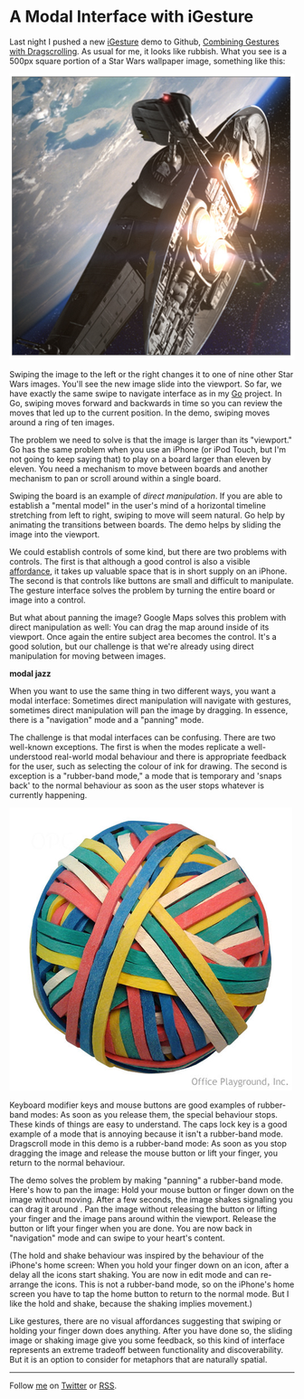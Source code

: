 A Modal Interface with iGesture
===

Last night I pushed a new [iGesture][ig] demo to Github, [Combining Gestures with Dragscrolling][drag]. As usual for me, it looks like rubbish. What you see is a 500px square portion of a Star Wars wallpaper image, something like this:

![Slave I in Low Earth Orbit][slave]

Swiping the image to the left or the right changes it to one of nine other Star Wars images. You'll see the new image slide into the viewport. So far, we have exactly the same swipe to navigate interface as in my [Go][go] project. In Go, swiping moves forward and backwards in time so you can review the moves that led up to the current position. In the demo, swiping moves around a ring of ten images.

The problem we need to solve is that the image is larger than its "viewport." Go has the same problem when you use an iPhone (or iPod Touch, but I'm not going to keep saying that) to play on a board larger than eleven by eleven. You need a mechanism to move between boards and another mechanism to pan or scroll around within a single board.

Swiping the board is an example of *direct manipulation*. If you are able to establish a "mental model" in the user's mind of a horizontal timeline stretching from left to right, swiping to move will seem natural. Go help by animating the transitions between boards. The demo helps by sliding the image into the viewport.

We could establish controls of some kind, but there are two problems with controls. The first is that although a good control is also a visible [affordance][affordance], it takes up valuable space that is in short supply on an iPhone. The second is that controls like buttons are small and difficult to manipulate. The gesture interface solves the problem by turning the entire board or image into a control.

But what about panning the image? Google Maps solves this problem with direct manipulation as well: You can drag the map around inside of its viewport. Once again the entire subject area becomes the control. It's a good solution, but our challenge is that we're already using direct manipulation for moving between images.

**modal jazz**

When you want to use the same thing in two different ways, you want a modal interface: Sometimes direct manipulation will navigate with gestures, sometimes direct manipulation will pan the image by dragging. In essence, there is a "navigation" mode and a "panning" mode.

The challenge is that modal interfaces can be confusing. There are two well-known exceptions. The first is when the modes replicate a well-understood real-world modal behaviour and there is appropriate feedback for the user, such as selecting the colour of ink for drawing. The second is exception is a "rubber-band mode," a mode that is temporary and 'snaps back' to the normal behaviour as soon as the user stops whatever is currently happening.

![Rubber Band][band]

Keyboard modifier keys and mouse buttons are good examples of rubber-band modes: As soon as you release them, the special behaviour stops. These kinds of things are easy to understand. The caps lock key is a good example of a mode that is annoying because it isn't a rubber-band mode. Dragscroll mode in this demo is a rubber-band mode: As soon as you stop dragging the image and release the mouse button or lift your finger, you return to the normal behaviour.

The demo solves the problem by making "panning" a rubber-band mode. Here's how to pan the image: Hold your mouse button or finger down on the image without moving. After a few seconds, the image shakes signaling you can drag it around . Pan the image without releasing the button or lifting your finger and the image pans around within the viewport. Release the button or lift your finger when you are done. You are now back in "navigation" mode and can swipe to your heart's content.

(The hold and shake behaviour was inspired by the behaviour of the iPhone's home screen: When you hold your finger down on an icon, after a delay all the icons start shaking. You are now in edit mode and can re-arrange the icons. This is not a rubber-band mode, so on the iPhone's home screen you have to tap the home button to return to the normal mode. But I like the hold and shake, because the shaking implies movement.)

Like gestures, there are no visual affordances suggesting that swiping or holding your finger down does anything. After you have done so, the sliding image or shaking image give you some feedback, so this kind of interface represents an extreme tradeoff between functionality and discoverability. But it is an option to consider for metaphors that are naturally spatial.

---

Follow [me](http://reginald.braythwayt.com) on [Twitter](http://twitter.com/raganwald) or [RSS](http://feeds.feedburner.com/raganwald "raganwald's rss feed").

[drag]: http://raganwald.github.com/iGesture/drag.html
[slave]: slave_i.png "Slave I in Low Earth Orbit"
[ig]: /raganwald/iGesture "iGesture is a jQuery plugin for adding gesture support to web applications"
[affordance]: http://en.wikipedia.org/wiki/Affordance
[go]: http://github.com/raganwald/go "Go"
[band]: rubberband.jpg